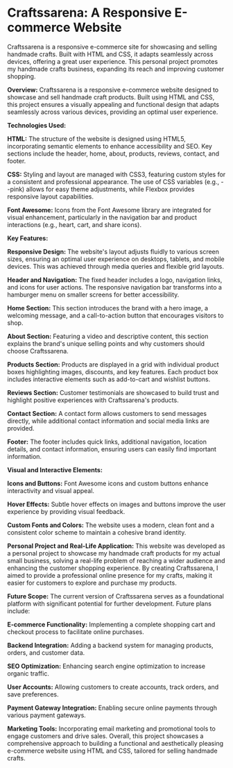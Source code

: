 # Craftssarena: A Responsive E-commerce Website 

Craftssarena is a responsive e-commerce site for showcasing and selling handmade crafts. Built with HTML and CSS, it adapts seamlessly across devices, offering a great user experience. This personal project promotes my handmade crafts business, expanding its reach and improving customer shopping.

**Overview:**
Craftssarena is a responsive e-commerce website designed to showcase and sell handmade craft products. Built using HTML and CSS, this project ensures a visually appealing and functional design that adapts seamlessly across various devices, providing an optimal user experience.

**Technologies Used:**

**HTML:** The structure of the website is designed using HTML5, incorporating semantic elements to enhance accessibility and SEO. Key sections include the header, home, about, products, reviews, contact, and footer.

**CSS:** Styling and layout are managed with CSS3, featuring custom styles for a consistent and professional appearance. The use of CSS variables (e.g., --pink) allows for easy theme adjustments, while Flexbox provides responsive layout capabilities.

**Font Awesome:** Icons from the Font Awesome library are integrated for visual enhancement, particularly in the navigation bar and product interactions (e.g., heart, cart, and share icons).

**Key Features:**

**Responsive Design:** The website's layout adjusts fluidly to various screen sizes, ensuring an optimal user experience on desktops, tablets, and mobile devices. This was achieved through media queries and flexible grid layouts.

**Header and Navigation:** The fixed header includes a logo, navigation links, and icons for user actions. The responsive navigation bar transforms into a hamburger menu on smaller screens for better accessibility.

**Home Section:** This section introduces the brand with a hero image, a welcoming message, and a call-to-action button that encourages visitors to shop.

**About Section:** Featuring a video and descriptive content, this section explains the brand's unique selling points and why customers should choose Craftssarena.

**Products Section:** Products are displayed in a grid with individual product boxes highlighting images, discounts, and key features. Each product box includes interactive elements such as add-to-cart and wishlist buttons.

**Reviews Section:** Customer testimonials are showcased to build trust and highlight positive experiences with Craftssarena's products.

**Contact Section:** A contact form allows customers to send messages directly, while additional contact information and social media links are provided.

**Footer:** The footer includes quick links, additional navigation, location details, and contact information, ensuring users can easily find important information.

**Visual and Interactive Elements:**

**Icons and Buttons:** Font Awesome icons and custom buttons enhance interactivity and visual appeal.

**Hover Effects:** Subtle hover effects on images and buttons improve the user experience by providing visual feedback.

**Custom Fonts and Colors:** The website uses a modern, clean font and a consistent color scheme to maintain a cohesive brand identity.

**Personal Project and Real-Life Application:**
This website was developed as a personal project to showcase my handmade craft products for my actual small business, solving a real-life problem of reaching a wider audience and enhancing the customer shopping experience. By creating Craftssarena, I aimed to provide a professional online presence for my crafts, making it easier for customers to explore and purchase my products.

**Future Scope:**
The current version of Craftssarena serves as a foundational platform with significant potential for further development. Future plans include:

**E-commerce Functionality:** Implementing a complete shopping cart and checkout process to facilitate online purchases.

**Backend Integration:** Adding a backend system for managing products, orders, and customer data.

**SEO Optimization:** Enhancing search engine optimization to increase organic traffic.

**User Accounts:** Allowing customers to create accounts, track orders, and save preferences.

**Payment Gateway Integration:** Enabling secure online payments through various payment gateways.

**Marketing Tools:** Incorporating email marketing and promotional tools to engage customers and drive sales.
Overall, this project showcases a comprehensive approach to building a functional and aesthetically pleasing e-commerce website using HTML and CSS, tailored for selling handmade crafts.
